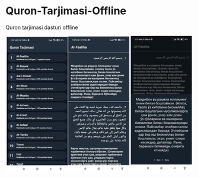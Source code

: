 # Quron-Tarjimasi-Offline
Quron tarjimasi dasturi offline

![](https://github.com/Murodhonov/Quron-Tarjimasi-Offline/blob/master/app/src/main/res/drawable/image1.png?raw=true)
